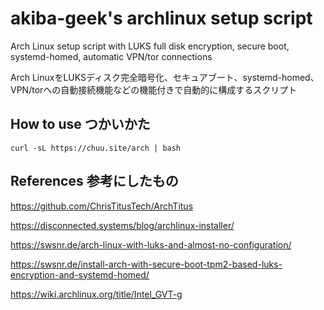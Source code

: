 # akiba-geek's archlinux setup script
Arch Linux setup script with LUKS full disk encryption, secure boot, systemd-homed, automatic VPN/tor connections

Arch LinuxをLUKSディスク完全暗号化、セキュアブート、systemd-homed、VPN/torへの自動接続機能などの機能付きで自動的に構成するスクリプト

## How to use つかいかた
`curl -sL https://chuu.site/arch | bash`

## References 参考にしたもの
https://github.com/ChrisTitusTech/ArchTitus

https://disconnected.systems/blog/archlinux-installer/

https://swsnr.de/arch-linux-with-luks-and-almost-no-configuration/

https://swsnr.de/install-arch-with-secure-boot-tpm2-based-luks-encryption-and-systemd-homed/

https://wiki.archlinux.org/title/Intel_GVT-g

